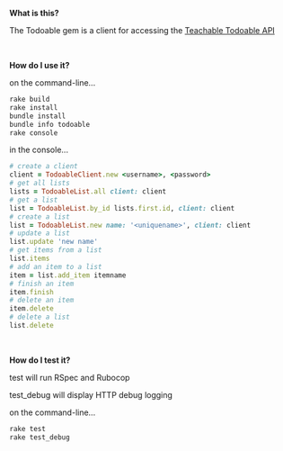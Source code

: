 **What is this?**

The Todoable gem is a client for accessing the [Teachable Todoable API](http://todoable.teachable.tech/)

<br/>

**How do I use it?**

on the command-line...
```bash
rake build
rake install
bundle install
bundle info todoable
rake console
```

in the console...
```ruby
# create a client
client = TodoableClient.new <username>, <password>
# get all lists
lists = TodoableList.all client: client
# get a list
list = TodoableList.by_id lists.first.id, client: client
# create a list
list = TodoableList.new name: '<uniquename>', client: client
# update a list
list.update 'new name'
# get items from a list
list.items
# add an item to a list
item = list.add_item itemname
# finish an item
item.finish
# delete an item
item.delete
# delete a list
list.delete
```

<br/>

**How do I test it?**

test will run RSpec and Rubocop

test_debug will display HTTP debug logging

on the command-line...
```bash
rake test
rake test_debug
```